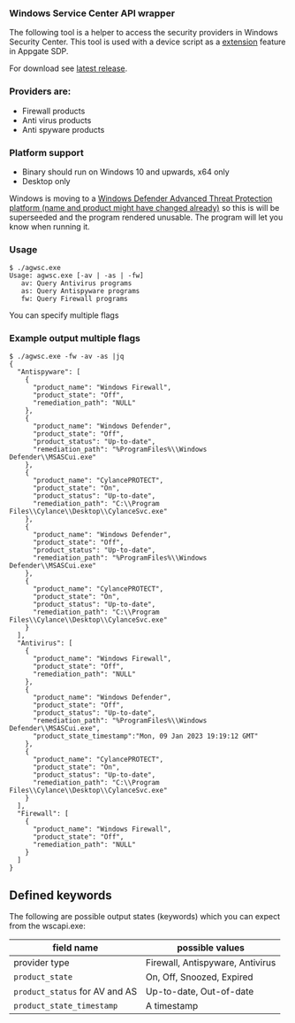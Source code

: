 ### Windows Service Center API wrapper
The following tool is a helper to access the security providers in Windows Security Center. This tool is used with a device script as a [extension](https://github.com/appgate/sdp-extensions) feature in Appgate SDP.

For download see [latest release](https://github.com/appgate/sdp-wscapi/releases/latest).

### Providers are:
* Firewall products
* Anti virus products
* Anti spyware products

### Platform support
* Binary should run on Windows 10 and upwards, x64 only
* Desktop only

Windows is moving to a [Windows Defender Advanced Threat Protection platform (name and product might have changed already)](https://docs.microsoft.com/en-us/windows/security/threat-protection/microsoft-defender-atp/microsoft-defender-advanced-threat-protection) so this is will be superseeded and the program rendered unusable. The program will let you know when running it.

### Usage
```
$ ./agwsc.exe
Usage: agwsc.exe [-av | -as | -fw]
   av: Query Antivirus programs
   as: Query Antispyware programs
   fw: Query Firewall programs
```

You can specify multiple flags

### Example output multiple flags
```
$ ./agwsc.exe -fw -av -as |jq
{
  "Antispyware": [
    {
      "product_name": "Windows Firewall",
      "product_state": "Off",
      "remediation_path": "NULL"
    },
    {
      "product_name": "Windows Defender",
      "product_state": "Off",
      "product_status": "Up-to-date",
      "remediation_path": "%ProgramFiles%\\Windows Defender\\MSASCui.exe"
    },
    {
      "product_name": "CylancePROTECT",
      "product_state": "On",
      "product_status": "Up-to-date",
      "remediation_path": "C:\\Program Files\\Cylance\\Desktop\\CylanceSvc.exe"
    },
    {
      "product_name": "Windows Defender",
      "product_state": "Off",
      "product_status": "Up-to-date",
      "remediation_path": "%ProgramFiles%\\Windows Defender\\MSASCui.exe"
    },
    {
      "product_name": "CylancePROTECT",
      "product_state": "On",
      "product_status": "Up-to-date",
      "remediation_path": "C:\\Program Files\\Cylance\\Desktop\\CylanceSvc.exe"
    }
  ],
  "Antivirus": [
    {
      "product_name": "Windows Firewall",
      "product_state": "Off",
      "remediation_path": "NULL"
    },
    {
      "product_name": "Windows Defender",
      "product_state": "Off",
      "product_status": "Up-to-date",
      "remediation_path": "%ProgramFiles%\\Windows Defender\\MSASCui.exe",
      "product_state_timestamp":"Mon, 09 Jan 2023 19:19:12 GMT"
    },
    {
      "product_name": "CylancePROTECT",
      "product_state": "On",
      "product_status": "Up-to-date",
      "remediation_path": "C:\\Program Files\\Cylance\\Desktop\\CylanceSvc.exe"
    }
  ],
  "Firewall": [
    {
      "product_name": "Windows Firewall",
      "product_state": "Off",
      "remediation_path": "NULL"
    }
  ]
}
```

## Defined keywords
The following are possible output states (keywords) which you can expect from the wscapi.exe:

| field name                     | possible values                  |
|--------------------------------|----------------------------------|
| provider type                  | Firewall, Antispyware, Antivirus |
| `product_state`                | On, Off, Snoozed, Expired        |
| `product_status` for AV and AS | Up-to-date, Out-of-date          |
| `product_state_timestamp`      | A timestamp                      |





